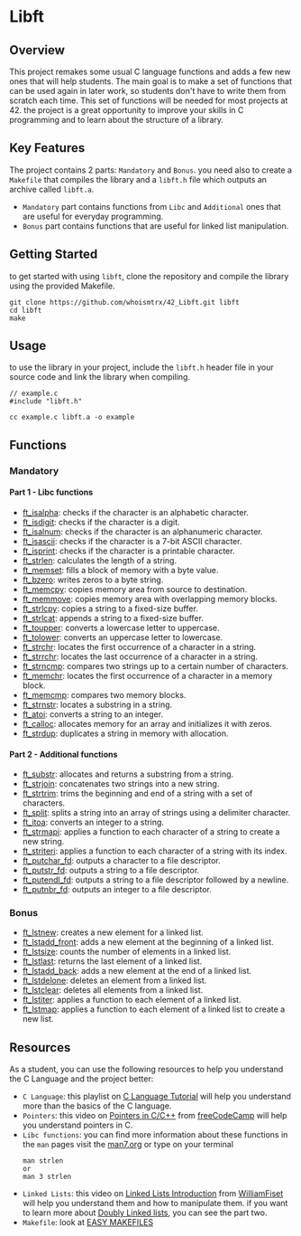 # Libft

## Overview

This project remakes some usual C language functions and adds a few new ones that will help students. The main goal is to make a set of functions that can be used again in later work, so students don't have to write them from scratch each time. This set of functions will be needed for most projects at 42. the project is a great opportunity to improve your skills in C programming and to learn about the structure of a library.

## Key Features

The project contains 2 parts: `Mandatory` and `Bonus`. you need also to create a `Makefile` that compiles the library and a `libft.h` file which outputs an archive called `libft.a`.
- `Mandatory` part contains functions from `Libc` and `Additional` ones that are useful for everyday programming.
- `Bonus` part contains functions that are useful for linked list manipulation.

## Getting Started

to get started with using `libft`, clone the repository and compile the library using the provided Makefile.
```
git clone https://github.com/whoismtrx/42_Libft.git libft
cd libft
make
```

## Usage

to use the library in your project, include the `libft.h` header file in your source code and link the library when compiling.
```
// example.c
#include "libft.h"
```
```
cc example.c libft.a -o example
```

## Functions

### Mandatory

#### Part 1 - Libc functions

- [ft_isalpha](https://github.com/whoismtrx/42_Libft/blob/main/sources/ft_isalpha.c): checks if the character is an alphabetic character.
- [ft_isdigit](https://github.com/whoismtrx/42_Libft/blob/main/sources/ft_isdigit.c): checks if the character is a digit.
- [ft_isalnum](https://github.com/whoismtrx/42_Libft/blob/main/sources/ft_isalnum.c): checks if the character is an alphanumeric character.
- [ft_isascii](https://github.com/whoismtrx/42_Libft/blob/main/sources/ft_isascii.c): checks if the character is a 7-bit ASCII character.
- [ft_isprint](https://github.com/whoismtrx/42_Libft/blob/main/sources/ft_isprint.c): checks if the character is a printable character.
- [ft_strlen](https://github.com/whoismtrx/42_Libft/blob/main/sources/ft_strlen.c): calculates the length of a string.
- [ft_memset](https://github.com/whoismtrx/42_Libft/blob/main/sources/ft_memset.c): fills a block of memory with a byte value.
- [ft_bzero](https://github.com/whoismtrx/42_Libft/blob/main/sources/ft_bzero.c): writes zeros to a byte string.
- [ft_memcpy](https://github.com/whoismtrx/42_Libft/blob/main/sources/ft_memcpy.c): copies memory area from source to destination.
- [ft_memmove](https://github.com/whoismtrx/42_Libft/blob/main/sources/ft_memmove.c): copies memory area with overlapping memory blocks.
- [ft_strlcpy](https://github.com/whoismtrx/42_Libft/blob/main/sources/ft_strlcpy.c): copies a string to a fixed-size buffer.
- [ft_strlcat](https://github.com/whoismtrx/42_Libft/blob/main/sources/ft_strlcat.c): appends a string to a fixed-size buffer.
- [ft_toupper](https://github.com/whoismtrx/42_Libft/blob/main/sources/ft_toupper.c): converts a lowercase letter to uppercase.
- [ft_tolower](https://github.com/whoismtrx/42_Libft/blob/main/sources/ft_tolower.c): converts an uppercase letter to lowercase.
- [ft_strchr](https://github.com/whoismtrx/42_Libft/blob/main/sources/ft_strchr.c): locates the first occurrence of a character in a string.
- [ft_strrchr](https://github.com/whoismtrx/42_Libft/blob/main/sources/ft_strrchr.c): locates the last occurrence of a character in a string.
- [ft_strncmp](https://github.com/whoismtrx/42_Libft/blob/main/sources/ft_strncmp.c): compares two strings up to a certain number of characters.
- [ft_memchr](https://github.com/whoismtrx/42_Libft/blob/main/sources/ft_memchr.c): locates the first occurrence of a character in a memory block.
- [ft_memcmp](https://github.com/whoismtrx/42_Libft/blob/main/sources/ft_memcmp.c): compares two memory blocks.
- [ft_strnstr](https://github.com/whoismtrx/42_Libft/blob/main/sources/ft_strnstr.c): locates a substring in a string.
- [ft_atoi](https://github.com/whoismtrx/42_Libft/blob/main/sources/ft_atoi.c): converts a string to an integer.
- [ft_calloc](https://github.com/whoismtrx/42_Libft/blob/main/sources/ft_calloc.c): allocates memory for an array and initializes it with zeros.
- [ft_strdup](https://github.com/whoismtrx/42_Libft/blob/main/sources/ft_strdup.c): duplicates a string in memory with allocation.

#### Part 2 - Additional functions

- [ft_substr](https://github.com/whoismtrx/42_Libft/blob/main/sources/ft_substr.c): allocates and returns a substring from a string.
- [ft_strjoin](https://github.com/whoismtrx/42_Libft/blob/main/sources/ft_strjoin.c): concatenates two strings into a new string.
- [ft_strtrim](https://github.com/whoismtrx/42_Libft/blob/main/sources/ft_strtrim.c): trims the beginning and end of a string with a set of characters.
- [ft_split](https://github.com/whoismtrx/42_Libft/blob/main/sources/ft_split.c): splits a string into an array of strings using a delimiter character.
- [ft_itoa](https://github.com/whoismtrx/42_Libft/blob/main/sources/ft_itoa.c): converts an integer to a string.
- [ft_strmapi](https://github.com/whoismtrx/42_Libft/blob/main/sources/ft_strmapi.c): applies a function to each character of a string to create a new string.
- [ft_striteri](https://github.com/whoismtrx/42_Libft/blob/main/sources/ft_striteri.c): applies a function to each character of a string with its index.
- [ft_putchar_fd](https://github.com/whoismtrx/42_Libft/blob/main/sources/ft_putchar_fd.c): outputs a character to a file descriptor.
- [ft_putstr_fd](https://github.com/whoismtrx/42_Libft/blob/main/sources/ft_putstr_fd.c): outputs a string to a file descriptor.
- [ft_putendl_fd](https://github.com/whoismtrx/42_Libft/blob/main/sources/ft_putendl_fd.c): outputs a string to a file descriptor followed by a newline.
- [ft_putnbr_fd](https://github.com/whoismtrx/42_Libft/blob/main/sources/ft_putnbr_fd.c): outputs an integer to a file descriptor.

### Bonus

- [ft_lstnew](https://github.com/whoismtrx/42_Libft/blob/main/sources/ft_lstnew.c): creates a new element for a linked list.
- [ft_lstadd_front](https://github.com/whoismtrx/42_Libft/blob/main/sources/ft_lstadd_front.c): adds a new element at the beginning of a linked list.
- [ft_lstsize](https://github.com/whoismtrx/42_Libft/blob/main/sources/ft_lstsize.c): counts the number of elements in a linked list.
- [ft_lstlast](https://github.com/whoismtrx/42_Libft/blob/main/sources/ft_lstlast.c): returns the last element of a linked list.
- [ft_lstadd_back](https://github.com/whoismtrx/42_Libft/blob/main/sources/ft_lstadd_back.c): adds a new element at the end of a linked list.
- [ft_lstdelone](https://github.com/whoismtrx/42_Libft/blob/main/sources/ft_lstdelone.c): deletes an element from a linked list.
- [ft_lstclear](https://github.com/whoismtrx/42_Libft/blob/main/sources/ft_lstclear.c): deletes all elements from a linked list.
- [ft_lstiter](https://github.com/whoismtrx/42_Libft/blob/main/sources/ft_lstiter.c): applies a function to each element of a linked list.
- [ft_lstmap](https://github.com/whoismtrx/42_Libft/blob/main/sources/ft_lstmap.c): applies a function to each element of a linked list to create a new list.

## Resources

As a student, you can use the following resources to help you understand the C Language and the project better:
- `C Language`: this playlist on [C Language Tutorial](https://www.youtube.com/watch?v=si-KFFOW2gw&list=PLVlQHNRLflP8IGz6OXwlV_lgHgc72aXlh&index=3&ab_channel=NareshiTechnologies) will help you understand more than the basics of the C language.
- `Pointers`: this video on [Pointers in C/C++](https://www.youtube.com/watch?v=zuegQmMdy8M&ab_channel=freeCodeCamp.org) from [freeCodeCamp](https://www.youtube.com/@freecodecamp) will help you understand pointers in C.
- `Libc functions`: you can find more information about these functions in the `man` pages visit the [man7.org](https://man7.org/linux/man-pages/man7/man.7.html) or type on your terminal
	```
	man strlen
	or
	man 3 strlen
	```
- `Linked Lists`: this video on [Linked Lists Introduction](https://www.youtube.com/watch?v=-Yn5DU0_-lw&list=PLDV1Zeh2NRsB6SWUrDFW2RmDotAfPbeHu&index=6) from [WilliamFiset](https://www.youtube.com/@WilliamFiset-videos) will help you understand them and how to manipulate them. if you want to learn more about [Doubly Linked lists](https://www.youtube.com/watch?v=m-8ZBO2ywaU&list=PLDV1Zeh2NRsB6SWUrDFW2RmDotAfPbeHu&index=7), you can see the part two.
- `Makefile`: look at [EASY MAKEFILES](https://pulgamecanica.herokuapp.com/posts/makefiles)

